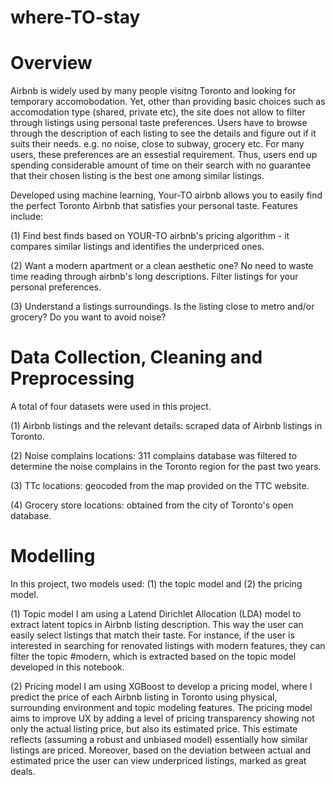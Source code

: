 # where-TO-stay

# Overview
Airbnb is widely used by many people visitng Toronto and looking for temporary accomobodation. Yet, other than providing basic choices such as accomodation type (shared, private etc), the site does not allow to filter through listings using personal taste preferences. Users have to browse through the description of each listing to see the details and figure out if it suits their needs. e.g. no noise, close to subway, grocery etc. For many users, these preferences are an essestial requirement. Thus, users end up spending considerable amount of time on their search with no guarantee that their chosen listing is the best one among similar listings.

Developed using machine learning, Your-TO airbnb allows you to easily find the perfect Toronto Airbnb that satisfies your personal taste.
Features include:

(1) Find best finds based on YOUR-TO airbnb's pricing algorithm - it compares similar listings and identifies the underpriced ones.

(2) Want a modern apartment or a clean aesthetic one? No need to waste time reading through airbnb's long descriptions. Filter listings for your personal preferences.

(3) Understand a listings surroundings. Is the listing close to metro and/or grocery? Do you want to avoid noise?

# Data Collection, Cleaning and Preprocessing
A total of four datasets were used in this project.

(1) Airbnb listings and the relevant details: scraped data of Airbnb listings in Toronto. 

(2) Noise complains locations: 311 complains database was filtered to determine the noise complains in the Toronto region for the past two years.  

(3) TTc locations: geocoded from the map provided on the TTC website.

(4) Grocery store locations: obtained from the city of Toronto's open database. 

# Modelling
In this project, two models used: (1) the topic model and (2) the pricing model.

(1) Topic model
I am using a Latend Dirichlet Allocation (LDA) model to extract latent topics in Airbnb listing description. This way the user can easily select listings that match their taste. For instance, if the user is interested in searching for renovated listings with modern features, they can filter the topic #modern, which is extracted based on the topic model developed in this notebook.

(2) Pricing model
I am using XGBoost to develop a pricing model, where I predict the price of each Airbnb listing in Toronto using physical, surrounding environment and topic modeling features. The pricing model aims to improve UX by adding a level of pricing transparency showing not only the actual listing price, but also its estimated price. This estimate reflects (assuming a robust and unbiased model) essentially how similar listings are priced.
Moreover, based on the deviation between actual and estimated price the user can view underpriced listings, marked as great deals.
